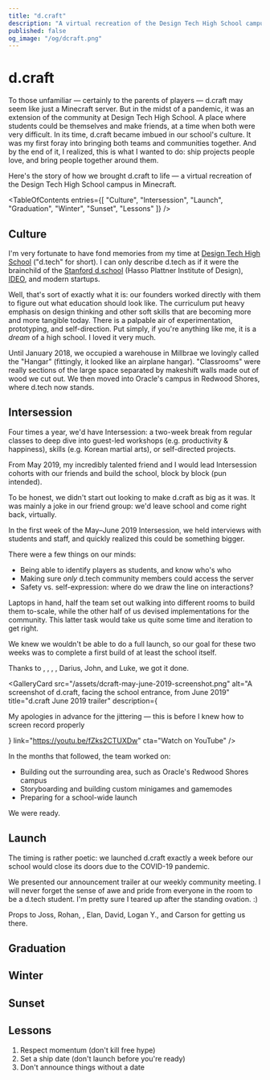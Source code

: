 ```yaml
---
title: "d.craft"
description: "A virtual recreation of the Design Tech High School campus in Minecraft, bringing students together in distanced times."
published: false
og_image: "/og/dcraft.png"
---
```


# d.craft

To those unfamiliar — certainly to the parents of players — d.craft may seem like just a Minecraft server. But in the midst of a pandemic, it was an extension of the community at Design Tech High School. A place where students could be themselves and make friends, at a time when both were very difficult. In its time, d.craft became imbued in our school's culture. It was my first foray into bringing both teams and communities together. And by the end of it, I realized, this is what I wanted to do: ship projects people love, and bring people together around them.

Here's the story of how we brought d.craft to life — a virtual recreation of the Design Tech High School campus in Minecraft.

<Spacer size={16} />

<GalleryCard
  src="/og/dcraft.png"
  alt="A screenshot of d.craft, facing the Design Tech High School front entrance"
/>

<Spacer size={16} />

<TableOfContents
  entries={[
    "Culture",
    "Intersession",
    "Launch",
    "Graduation",
    "Winter",
    "Sunset",
    "Lessons"
  ]}
/>

<Spacer size={16} />

## Culture

I'm very fortunate to have fond memories from my time at [Design Tech High School](https://designtechhighschool.org) ("d.tech" for short). I can only describe d.tech as if it were the brainchild of the [Stanford d.school](https://dschool.stanford.edu) (Hasso Plattner Institute of Design), [IDEO](https://ideo.com), and modern startups.

Well, that's sort of exactly what it is: our founders worked directly with them to figure out what education should look like. The curriculum put heavy emphasis on design thinking and other soft skills that are becoming more and more tangible today. There is a palpable air of experimentation, prototyping, and self-direction. Put simply, if you're anything like me, it is a *dream* of a high school. I loved it very much.

Until January 2018, we occupied a warehouse in Millbrae we lovingly called the "Hangar" (fittingly, it looked like an airplane hangar). "Classrooms" were really sections of the large space separated by makeshift walls made out of wood we cut out. We then moved into Oracle's campus in Redwood Shores, where d.tech now stands.

## Intersession

Four times a year, we'd have Intersession: a two-week break from regular classes to deep dive into guest-led workshops (e.g. productivity & happiness), skills (e.g. Korean martial arts), or self-directed projects.

From May 2019, my incredibly talented friend <Mention name="Joss" avatar="/avatars/joss.jpg" link="https://jossettrick.com" /> and I would lead Intersession cohorts with our friends and build the school, block by block (pun intended).

To be honest, we didn't start out looking to make d.craft as big as it was. It was mainly a joke in our friend group: we'd leave school and come right back, virtually.

In the first week of the May–June 2019 Intersession, we held interviews with students and staff, and quickly realized this could be something bigger.

<GalleryCard
  title="The team goes over considerations for building a safe online community with a d.tech staff member"
  src="/assets/dcraft-whiteboard-julie.JPG"
/>

There were a few things on our minds:

- Being able to identify players as students, and know who's who
- Making sure *only* d.tech community members could access the server
- Safety vs. self-expression: where do we draw the line on interactions?

<Spacer size={16} />

<GalleryCard
  src="/assets/dcraft-whiteboard.JPG"
  alt="The whiteboard at the end of one of our interviews with d.tech staff, discussing the considerations mentioned above"
/>

<Spacer size={16} />

Laptops in hand, half the team set out walking into different rooms to build them to-scale, while the other half of us devised implementations for the community. This latter task would take us quite some time and iteration to get right.

We knew we wouldn't be able to do a full launch, so our goal for these two weeks was to complete a first build of at least the school itself.

Thanks to <Mention name="Jordan" avatar="/avatars/jordan.jpeg" link="https://linkedin.com/in/jordan-cen" />, <Mention name="Rohan" avatar="/avatars/rohan.jpeg" link="https://linkedin.com/in/therohankumar" />, <Mention name="Ian" avatar="/avatars/ian.jpg" link="https://iankwuan.com" />, <Mention name="Aidan C." avatar="/avatars/aidan-c.jpeg" link="https://linkedin.com/in/aidan-n-chen" />, Darius, John, and Luke, we got it done.

<GalleryCard
  src="/assets/dcraft-may-june-2019-screenshot.png"
  alt="A screenshot of d.craft, facing the school entrance, from June 2019"
  title="d.craft June 2019 trailer"
  description={<p>My apologies in advance for the jittering — this is before I knew how to screen record properly</p>}
  link="https://youtu.be/fZks2CTUXDw"
  cta="Watch on YouTube"
/>

<Spacer size={16} />

In the months that followed, the team worked on:

- Building out the surrounding area, such as Oracle's Redwood Shores campus
- Storyboarding and building custom minigames and gamemodes
- Preparing for a school-wide launch

<Spacer size={16} />

<Grid columns={3}>
  <GalleryCard
    src="/assets/dcraft-bedwars.png"
    alt="A screenshot of a custom-made Bedwars map on d.craft"
  />
  <GalleryCard
    src="/assets/dcraft-ctf.png"
    alt="A screenshot of a custom-made capture the flag map on d.craft"
  />
  <GalleryCard
    src="/assets/dcraft-factions-spawn.png"
    alt="A screenshot of a custom-made Factions map on d.craft"
  />
</Grid>

<Spacer size={16} />

We were ready.

## Launch

The timing is rather poetic: we launched d.craft exactly a week before our school would close its doors due to the COVID-19 pandemic.

We presented our announcement trailer at our weekly community meeting. I will never forget the sense of awe and pride from everyone in the room to be a d.tech student. I'm pretty sure I teared up after the standing ovation. :)

<GalleryCard
  src="/assets/dcraft-march-2020-screenshot.png"
  alt="A screenshot from March 2020 taken on d.craft of the school from above"
  title="d.craft March 2020 trailer"
  link="https://youtu.be/cG9HXfy7Gq8"
  cta="Watch on YouTube"
/>

<Spacer size={16} />

Props to Joss, Rohan, <Mention name="Ryan" avatar="/avatars/ryan.jpeg" link="https://linkedin.com/in/ryan-t-ting" />, Elan, David, Logan Y., and Carson for getting us there.

## Graduation

## Winter

## Sunset

## Lessons

1. Respect momentum (don't kill free hype)
2. Set a ship date (don't launch before you're ready)
3. Don't announce things without a date
